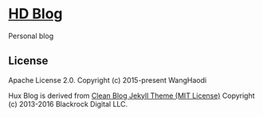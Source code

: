 [HD Blog](https://whdi.top)
================================
Personal blog

License
-------

Apache License 2.0.
Copyright (c) 2015-present WangHaodi

Hux Blog is derived from [Clean Blog Jekyll Theme (MIT License)](https://github.com/BlackrockDigital/startbootstrap-clean-blog-jekyll/)
Copyright (c) 2013-2016 Blackrock Digital LLC.
